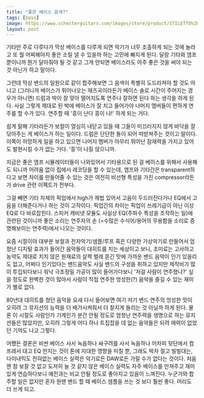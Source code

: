 ```yaml
---
title: "좋은 베이스 음색?"
tags: [bass]
image: https://www.schecterguitars.com/images/store/product/STILETTO%20EXTREME%204%20BCH%20TILT.png
layout: post
---
```


기타만 주로 다루다가 막상 베이스를 다루게 되면 악기가 너무 조촐하게 되는 것에 놀라고 또 뭘 어찌해야지 좋은 소릴 낼 수 있을까 하는 고민에 빠지게 된다. 달랑 기타와 앰프 뿐이니까 뭔가 달아줘야 될 것 같고 그게 안되면 베이스라도 아주 좋은 것을 써야 되는 것 아닌가 하고 말이다.

그런데 막상 밴드의 일원으로 같이 합주해보면 그 음색이 특별히 도드라져야 할 것도 아니고 (그러니까 베이스가 튀어나오는 재즈곡이라든가 베이스 솔로 시간이 주어지는 경우가 아니면) 드럼과 박이 잘 맞아 떨어지도록 연주나 잘하면 된다 하는 생각을 하게 된다. 사실 그렇게 제대로 된 박에 베이스가 잘 치고 들어가야 나머지 멤버들이 편하게 연주를 할 수가 있다. 연주할 때 '흥이 난다 흥이 나!' 하게 되는 거다. 

쉽게 말해 기타라든가 보컬이 열심히 내닫고 있을 때 그들이 미끄러지지 않게 바닥을 잘 닦아주는 게 베이스가 하는 일이다. 드럼은 단단한 돌이 되어 떠받쳐주는 것이고 말이다. 이쪽이 허망하게 일을 하고 있으면 나머지 멤버가 아무리 뛰어난 잠재력을 가지고 있어도 발현시킬 수가 없는 거다. '흥'이 나질 않으니까.

지금은 좋은 앰프 시뮬레이터들이 나와있어서 기타용으로 된 걸 베이스를 위해서 사용해도 되니까 어려움 없이 집에서 레코딩을 할 수 있는데, 앰프와 기타간은 transparent하다고 보면 차이를 만들어줄 수 있는 것은 여전히 비선형 특성을 가진 compressor라든가 drive 관련 이펙트가 전부다. 

그걸 빼면 기타 자체의 픽업에서 high가 제법 있어서 고음이 두드러진다거나 EQ에서 고음을 더해준다거나 하는 것이 고작이다. 픽업간의 차이는 픽업이 쓰레기급이 아닌 이상 EQ로 다 바로잡힌다. 스피커 캐비넷 모듈도 사실상 EQ(주파수 특성을 조작하는 일)에 관련된 것이니까 좋은 소리는 연주자의 손 (=수많은 수식어/용어의 무용함을 소리로 증명해보이는 연주력)에서 나오는 것이다. 

요즘 시절이야 대부분 보컬과 전자악기/샘플/루프 혹은 다양한 가상악기로 만들어서 엄청난 디지털 효과가 들어간 음악들이 대히트를 치는 세상이고 보니, 조미료는 고사하고 농약도 제대로 치치 않은 원재료의 살짝 벌레 뜯긴 맛에 가까운 밴드 음악이 인기 있을리도 없고, 어쩌다 인기있다는 밴드음악도 사실 밴드의 구성을 취하고 있지만 제작비가 많이 투입되다보니 워낙 극초정밀 가공이 많이 들어가다보니 '저걸 사람이 연주했나?' 싶을 정도로 완벽한 것이 많아서 사람이 직접 연주한 엉성한(?) 음악을 즐길 수 있는 재미가 별로 없다. 

80년대 대히트를 쳤던 음악을 요새 다시 들어보면 여기 저기 밴드 연주의 엉성한 맛이 오히려 그 뮤지션의 능력을 더 배가시켜줘서 더 찰지게 들리는 것 아닐까 하게 된다. 물론 이 시절도 사람인가 기계인가 분간 안될 정도로 엄청난 연주력을 생명으로 하는 뮤지션들은 많았지만, 오히려 그렇게 어디 하나 트집잡을 데 없는 음악들은 되려 매력이 없었던 기억도 나고 그렇다. 

어쨌든 결론은 비싼 베이스 사서 녹음하나 싸구려를 사서 녹음하나 어차피 뒷단에서 컴프레서 대고 EQ 만지는 것이 톤에 지대한 영향을 미칠 뿐, 그래도 박자 절고 빌빌대는, 다이내믹도 전혀없는 베이스 실력은 악기로든 DAW로든 가릴 수가 없다는 것이다. 처음엔 참 보잘 것 없고 도저히 늘 것 같지 않은 베이스 실력도 자주 베이스를 만져주고 재미있게 연습하다보니 예전과는 비교 안될 정도로 좋아지고 있음이 느껴진다. 누군가와 합주할 일은 없지만 혼자 원맨 밴드 할 때 베이스 샘플을 쓰는 것 보다 훨씬 좋다. 머리도 더 쓰게 되고. 